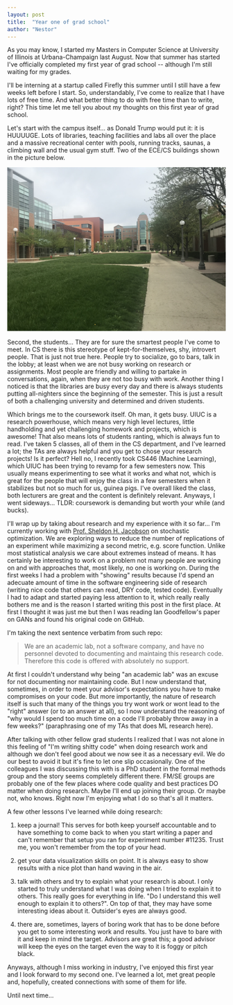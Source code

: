 ```yaml
---
layout: post
title:  "Year one of grad school"
author: "Nestor"
---
```


As you may know, I started my Masters in Computer Science at University of Illinois at Urbana-Champaign last August.
Now that summer has started I've officially completed my first year of grad school -- although I'm still waiting for my grades.

I'll be interning at a startup called Firefly this summer until I still have a few weeks left before I start. So, understandably, I've come to realize that I have lots of free time. And what better thing to do with free time than to write, right? This time let me tell you about my thoughts on this first year of grad school.

Let's start with the campus itself... as Donald Trump would put it: it is HUUUUGE. Lots of libraries, teaching facilities and labs all over the place and a massive recreational center with pools, running tracks, saunas, a climbing wall and the usual gym stuff. Two of the ECE/CS buildings shown in the picture below.

![alt text](/assets/images/posts/2018-05-17-beckman.jpg "ECEB")

Second, the students... They are for sure the smartest people I've come to meet. In CS there is this stereotype of kept-for-themselves, shy, introvert people. That is just not true here. People try to socialize, go to bars, talk in the lobby; at least when we are not busy working on research or assignments. Most people are friendly and willing to partake in conversations, again, when they are not too busy with work. Another thing I noticed is that the libraries are busy every day and there is always students putting all-nighters since the beginning of the semester. This is just a result of both a challenging university and determined and driven students.

Which brings me to the coursework itself. Oh man, it gets busy. UIUC is a research powerhouse, which means very high level lectures, little handholding and yet challenging homework and projects, which is awesome! That also means lots of students ranting, which is always fun to read.
I've taken 5 classes, all of them in the CS department, and I've learned a lot; the TAs are always helpful and you get to chose your research projects! Is it perfect? Hell no, I recently took CS446 (Machine Learning), which UIUC has been trying to revamp for a few semesters now. This usually means experimenting to see what it works and what not, which is great for the people that will enjoy the class in a few semesters when it stabilizes but not so much for us, guinea pigs. I've overall liked the class, both lecturers are great and the content is definitely relevant. Anyways, I went sideways... TLDR: coursework is demanding but worth your while (and bucks).

I'll wrap up by taking about research and my experience with it so far...
I'm currently working with [Prof. Sheldon H. Jacobson](http://shj.cs.illinois.edu/) on stochastic optimization.
We are exploring ways to reduce the number of replications of an experiment while maximizing a second metric, e.g. score function. Unlike most statistical analysis we care about extremes instead of means. It has certainly be interesting to work on a problem not many people are working on and with approaches that, most likely,
no one is working on.
During the first weeks I had a problem with "showing" results because I'd spend an adecuate amount of time in the software engineering side of research (writing nice code that others can read, DRY code, tested code). Eventually I had to adapt and started paying less attention to it, which really really bothers me and is the reason I started writing this post in the first place. At first I thought it was just me but then I was reading Ian Goodfellow's paper on GANs and found his original code on GitHub.

I'm taking the next sentence verbatim from such repo:
> We are an academic lab, not a software company, and have no personnel devoted to documenting and maintaing this research code. Therefore this code is offered with absolutely no support.


At first I couldn't understand why being "an academic lab" was an excuse for not documenting nor maintaining code. But I now understand that, sometimes, in order to meet your advisor's expectations you have to make compromises on your code. But more importantly, the nature of research itself is such that many of the things you try wont work or wont lead to the "right" answer (or to an answer at all), so I now understand the reasoning of "why would I spend too much time on a code I'll probably throw away in a few weeks?" (paraphrasing one of my TAs that does ML research here).

After talking with other fellow grad students I realized that I was not alone in this feeling of "I'm writing shitty code" when doing research work and although we don't feel good about we now see it as a necessary evil. We do our best to avoid it but it's fine to let one slip occasionally. One of the colleagues I was discussing this with is a PhD student in the formal methods group and the story seems completely different there. FM/SE groups are probably one of the few places where code quality and best practices DO matter when doing research. Maybe I'll end up joining their group. Or maybe not, who knows. Right now I'm enjoying what I do so that's all it matters.


A few other lessons I've learned while doing research:

1) keep a journal! This serves for both keep yourself accountable and to have something to come back to when you start writing a paper and can't remember that setup you ran for experiment number #11235. Trust me, you won't remember from the top of your head.

2) get your data visualization skills on point. It is always easy to show results with a nice plot than hand waving in the air.

3) talk with others and try to explain what your research is about. I only started to truly understand what I was doing when I tried to explain it to others. This really goes for everything in life. "Do I understand this well enough to explain it to others?". On top of that, they may have some interesting ideas about it. Outsider's eyes are always good.

4) there are, sometimes, layers of boring work that has to be done before you get to some interesting work and results. You just have to bare with it and keep in mind the target. Advisors are great this; a good advisor will keep the eyes on the target even the way to it is foggy or pitch black.


Anyways, although I miss working in industry, I've enjoyed this first year and I look forward to my second one. I've learned a lot, met great people and, hopefully, created connections with some of them for life.

Until next time...
